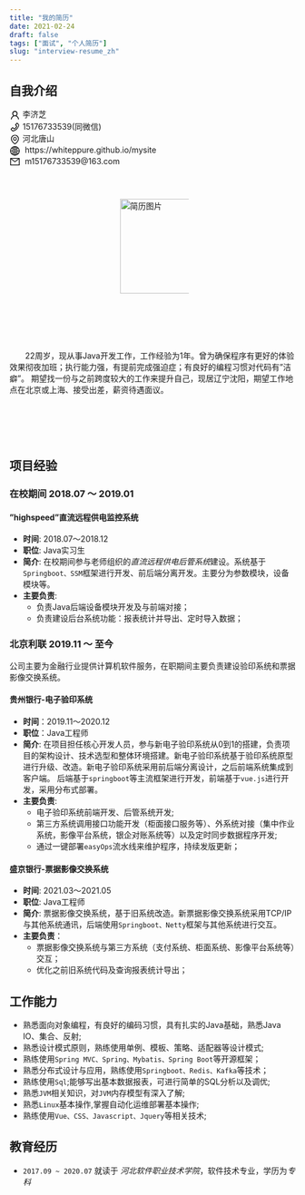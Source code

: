 ```yaml
---
title: "我的简历"
date: 2021-02-24
draft: false
tags: ["面试", "个人简历"]
slug: "interview-resume_zh"
---
```

## 自我介绍

<style type="text/css">
    body{
        min-width: 368px;
    }
    .introduce_myself {
        display: flex;
        display: -webkit-flex;
        flex-flow: wrap;
        -webkit-flex-wrap: wrap;
        width: 100%;
        height: 15%;
    }
    .introduce_myself .myself_left {
    }
    .introduce_myself .myself_right {
        display: inline-block;
        margin: -2% 0 0 35%;
    }
    .introduce_myself .myself_right .myself_resume_img {
        margin: 1% 0 0 13%;
    }
    .introduce_myself .myself_left .myself {}
    .introduce_myself .myself_left .myself .myself_ico {
        display: inline-block;
        vertical-align: middle;
    }
    .introduce_myself .myself_desc {
        margin-top: 20px;
    }
    .resume_img_size {
        width: 140px;
        height: 167px;
    }
    .inline_block{
        display: inline-block;
    }
</style>

<!-- 自我介绍 -->
<div class="introduce_myself">
    <div class="myself_left">
        <div class="myself">
            <div class="myself_ico">
                <svg t="1614301014599" class="icon" viewBox="0 0 1024 1024" version="1.1" xmlns="http://www.w3.org/2000/svg" p-id="8063" width="19" height="19"><path d="M858.5 763.6c-18.9-44.8-46.1-85-80.6-119.5-34.5-34.5-74.7-61.6-119.5-80.6-0.4-0.2-0.8-0.3-1.2-0.5C719.5 518 760 444.7 760 362c0-137-111-248-248-248S264 225 264 362c0 82.7 40.5 156 102.8 201.1-0.4 0.2-0.8 0.3-1.2 0.5-44.8 18.9-85 46-119.5 80.6-34.5 34.5-61.6 74.7-80.6 119.5C146.9 807.5 137 854 136 901.8c-0.1 4.5 3.5 8.2 8 8.2h60c4.4 0 7.9-3.5 8-7.8 2-77.2 33-149.5 87.8-204.3 56.7-56.7 132-87.9 212.2-87.9s155.5 31.2 212.2 87.9C779 752.7 810 825 812 902.2c0.1 4.4 3.6 7.8 8 7.8h60c4.5 0 8.1-3.7 8-8.2-1-47.8-10.9-94.3-29.5-138.2zM512 534c-45.9 0-89.1-17.9-121.6-50.4S340 407.9 340 362c0-45.9 17.9-89.1 50.4-121.6S466.1 190 512 190s89.1 17.9 121.6 50.4S684 316.1 684 362c0 45.9-17.9 89.1-50.4 121.6S557.9 534 512 534z" p-id="8064"></path></svg>
            </div>
            李济芝
        </div>
        <div class="myself">
            <div class="myself_ico">
                <svg t="1614301066822" class="icon" viewBox="0 0 1024 1024" version="1.1" xmlns="http://www.w3.org/2000/svg" p-id="8244" width="19" height="19"><path d="M877.1 238.7L770.6 132.3c-13-13-30.4-20.3-48.8-20.3s-35.8 7.2-48.8 20.3L558.3 246.8c-13 13-20.3 30.5-20.3 48.9 0 18.5 7.2 35.8 20.3 48.9l89.6 89.7c-20.6 47.8-49.6 90.6-86.4 127.3-36.7 36.9-79.6 66-127.2 86.6l-89.6-89.7c-13-13-30.4-20.3-48.8-20.3-18.5 0-35.8 7.2-48.8 20.3L132.3 673c-13 13-20.3 30.5-20.3 48.9 0 18.5 7.2 35.8 20.3 48.9l106.4 106.4c22.2 22.2 52.8 34.9 84.2 34.9 6.5 0 12.8-0.5 19.2-1.6 132.4-21.8 263.8-92.3 369.9-198.3C818 606 888.4 474.6 910.4 342.1c6.3-37.6-6.3-76.3-33.3-103.4z m-37.6 91.5c-19.5 117.9-82.9 235.5-178.4 331s-213 158.9-330.9 178.4c-14.8 2.5-30-2.5-40.8-13.2L184.9 721.9 295.7 611l119.8 120 0.9 0.9 21.6-8C570.7 675 674.9 570.8 723.7 438.1l8-21.6-120.8-120.7 110.8-110.9 104.5 104.5c10.8 10.8 15.8 26 13.3 40.8z" p-id="8245"></path></svg>
            </div>
            15176733539(同微信)
        </div>
        <div class="myself">
             <div class="myself_ico">
                <svg t="1614306471232" class="icon" viewBox="0 0 1024 1024" version="1.1" xmlns="http://www.w3.org/2000/svg" p-id="8914" width="19" height="19"><path d="M854.6 289.1c-18.8-43.4-45.7-82.3-79.9-115.7-34.2-33.4-73.9-59.5-118.2-77.8C610.7 76.6 562.1 67 512 67c-50.1 0-98.7 9.6-144.5 28.5-44.3 18.3-84 44.5-118.2 77.8-34.2 33.4-61.1 72.4-79.9 115.7-19.5 45-29.4 92.8-29.4 142 0 70.6 16.9 140.9 50.1 208.7 26.7 54.5 64 107.6 111 158.1 80.3 86.2 164.5 138.9 188.4 153 6.9 4.1 14.7 6.1 22.4 6.1 7.8 0 15.5-2 22.4-6.1 23.9-14.1 108.1-66.8 188.4-153 47-50.4 84.3-103.6 111-158.1C867.1 572 884 501.8 884 431.1c0-49.2-9.9-97-29.4-142zM512 880.2c-65.9-41.9-300-207.8-300-449.1 0-77.9 31.1-151.1 87.6-206.3C356.3 169.5 431.7 139 512 139s155.7 30.5 212.4 85.9C780.9 280 812 353.2 812 431.1c0 241.3-234.1 407.2-300 449.1z" p-id="8915"></path><path d="M512 263c-97.2 0-176 78.8-176 176s78.8 176 176 176 176-78.8 176-176-78.8-176-176-176z m79.2 255.2C570 539.3 541.9 551 512 551c-29.9 0-58-11.7-79.2-32.8C411.7 497 400 468.9 400 439c0-29.9 11.7-58 32.8-79.2C454 338.6 482.1 327 512 327c29.9 0 58 11.6 79.2 32.8C612.4 381 624 409.1 624 439c0 29.9-11.6 58-32.8 79.2z" p-id="8916"></path></svg>
             </div>
             河北唐山
        </div>
        <div class="myself">
            <div class="myself_ico">
                <svg t="1614306126717" class="icon" viewBox="0 0 1024 1024" version="1.1" xmlns="http://www.w3.org/2000/svg" p-id="8691" width="19" height="19"><path d="M854.4 800.9c0.2-0.3 0.5-0.6 0.7-0.9C920.6 722.1 960 621.7 960 512s-39.4-210.1-104.8-288c-0.2-0.3-0.5-0.5-0.7-0.8-1.1-1.3-2.1-2.5-3.2-3.7-0.4-0.5-0.8-0.9-1.2-1.4-1.4-1.6-2.7-3.1-4.1-4.7l-0.1-0.1c-1.5-1.7-3.1-3.4-4.6-5.1l-0.1-0.1c-3.2-3.4-6.4-6.8-9.7-10.1l-0.1-0.1-4.8-4.8-0.3-0.3c-1.5-1.5-3-2.9-4.5-4.3-0.5-0.5-1-1-1.6-1.5-1-1-2-1.9-3-2.8-0.3-0.3-0.7-0.6-1-1C736.4 109.2 629.5 64 512 64s-224.4 45.2-304.3 119.2c-0.3 0.3-0.7 0.6-1 1-1 0.9-2 1.9-3 2.9-0.5 0.5-1 1-1.6 1.5-1.5 1.4-3 2.9-4.5 4.3l-0.3 0.3-4.8 4.8-0.1 0.1c-3.3 3.3-6.5 6.7-9.7 10.1l-0.1 0.1c-1.6 1.7-3.1 3.4-4.6 5.1l-0.1 0.1c-1.4 1.5-2.8 3.1-4.1 4.7-0.4 0.5-0.8 0.9-1.2 1.4-1.1 1.2-2.1 2.5-3.2 3.7-0.2 0.3-0.5 0.5-0.7 0.8C103.4 301.9 64 402.3 64 512s39.4 210.1 104.8 288c0.2 0.3 0.5 0.6 0.7 0.9 1 1.2 2.1 2.5 3.1 3.7 0.4 0.5 0.8 0.9 1.2 1.4 1.4 1.6 2.7 3.1 4.1 4.7 0 0.1 0.1 0.1 0.1 0.2 1.5 1.7 3 3.4 4.6 5l0.1 0.1c3.2 3.4 6.4 6.8 9.6 10.1l0.1 0.1c1.6 1.6 3.1 3.2 4.7 4.7l0.3 0.3c3.3 3.3 6.7 6.5 10.1 9.6 80.1 74 187 119.2 304.5 119.2s224.4-45.2 304.3-119.2c3.4-3.1 6.7-6.3 10-9.6l0.3-0.3c1.6-1.6 3.2-3.1 4.7-4.7l0.1-0.1c3.3-3.3 6.5-6.7 9.6-10.1l0.1-0.1c1.5-1.7 3.1-3.3 4.6-5 0-0.1 0.1-0.1 0.1-0.2 1.4-1.5 2.8-3.1 4.1-4.7 0.4-0.5 0.8-0.9 1.2-1.4 1.2-1.3 2.3-2.5 3.3-3.7z m4.1-142.6c-13.8 32.6-32 62.8-54.2 90.2-24.9-21.5-52.2-40.3-81.5-55.9 11.6-46.9 18.8-98.4 20.7-152.6H887c-3 40.9-12.6 80.6-28.5 118.3zM887 484H743.5c-1.9-54.2-9.1-105.7-20.7-152.6 29.3-15.6 56.6-34.4 81.5-55.9 22.2 27.4 40.4 57.6 54.2 90.2C874.4 403.4 884 443.1 887 484zM658.3 165.5c39.7 16.8 75.8 40 107.6 69.2-18.5 15.8-38.4 29.7-59.4 41.8-15.7-45-35.8-84.1-59.2-115.4 3.7 1.4 7.4 2.9 11 4.4z m-90.6 700.6c-9.2 7.2-18.4 12.7-27.7 16.4V697c39.9 2.8 78.6 11.6 115.7 26.2-8.3 24.6-17.9 47.3-29 67.8-17.4 32.4-37.8 58.3-59 75.1z m59-633.1c11 20.6 20.7 43.3 29 67.8-37.1 14.6-75.8 23.4-115.7 26.2V141.6c9.2 3.7 18.5 9.1 27.7 16.4 21.2 16.7 41.6 42.6 59 75zM540 640.9V540h147.5c-1.6 44.2-7.1 87.1-16.3 127.8l-0.3 1.2c-41.1-15.6-85.1-25.3-130.9-28.1z m0-156.9V383.1c45.8-2.8 89.8-12.5 130.9-28.1l0.3 1.2c9.2 40.7 14.7 83.5 16.3 127.8H540z m-56 56v100.9c-45.8 2.8-89.8 12.5-130.9 28.1l-0.3-1.2c-9.2-40.7-14.7-83.5-16.3-127.8H484z m-147.5-56c1.6-44.2 7.1-87.1 16.3-127.8l0.3-1.2c41.1 15.6 85 25.3 130.9 28.1V484H336.5zM484 697v185.4c-9.2-3.7-18.5-9.1-27.7-16.4-21.2-16.7-41.7-42.7-59.1-75.1-11-20.6-20.7-43.3-29-67.8 37.2-14.6 75.9-23.3 115.8-26.1z m0-370c-39.9-2.8-78.6-11.6-115.7-26.2 8.3-24.6 17.9-47.3 29-67.8 17.4-32.4 37.8-58.4 59.1-75.1 9.2-7.2 18.4-12.7 27.7-16.4V327zM365.7 165.5c3.7-1.5 7.3-3 11-4.4-23.4 31.3-43.5 70.4-59.2 115.4-21-12-40.9-26-59.4-41.8 31.8-29.2 67.9-52.4 107.6-69.2zM165.5 365.7c13.8-32.6 32-62.8 54.2-90.2 24.9 21.5 52.2 40.3 81.5 55.9-11.6 46.9-18.8 98.4-20.7 152.6H137c3-40.9 12.6-80.6 28.5-118.3zM137 540h143.5c1.9 54.2 9.1 105.7 20.7 152.6-29.3 15.6-56.6 34.4-81.5 55.9-22.2-27.4-40.4-57.6-54.2-90.2C149.6 620.6 140 580.9 137 540z m228.7 318.5c-39.7-16.8-75.8-40-107.6-69.2 18.5-15.8 38.4-29.7 59.4-41.8 15.7 45 35.8 84.1 59.2 115.4-3.7-1.4-7.4-2.9-11-4.4z m292.6 0c-3.7 1.5-7.3 3-11 4.4 23.4-31.3 43.5-70.4 59.2-115.4 21 12 40.9 26 59.4 41.8-31.8 29.2-67.9 52.4-107.6 69.2z" p-id="8692"></path></svg>
            </div>
            &nbsp;https://whiteppure.github.io/mysite
         </div>
        <div class="myself">
             <div class="myself_ico">
                  <svg t="1614303630076" class="icon" viewBox="0 0 1024 1024" version="1.1" xmlns="http://www.w3.org/2000/svg" p-id="8467" width="19" height="19"><path d="M928 160H96c-17.7 0-32 14.3-32 32v640c0 17.7 14.3 32 32 32h832c17.7 0 32-14.3 32-32V192c0-17.7-14.3-32-32-32z m-40 110.8V792H136V270.8l-27.6-21.5 39.3-50.5 42.8 33.3h643.1l42.8-33.3 39.3 50.5-27.7 21.5z" p-id="8468"></path><path d="M833.6 232L512 482 190.4 232l-42.8-33.3-39.3 50.5 27.6 21.5 341.6 265.6c20.2 15.7 48.5 15.7 68.7 0L888 270.8l27.6-21.5-39.3-50.5-42.7 33.2z" p-id="8469"></path></svg>
             </div>
             &nbsp;m15176733539@163.com
         </div>
    </div>
    <div class="myself_right">
        <div class="myself_resume_img">
             <img src="/myblog/posts/images/resume/蓝底证件照.jpg" alt="简历图片" class="resume_img_size" />
        </div>
    </div>
    <div class="myself_desc">
        <p>
           &nbsp;&nbsp;&nbsp;&nbsp;&nbsp;&nbsp; 22周岁，现从事Java开发工作，工作经验为1年。曾为确保程序有更好的体验效果彻夜加班；执行能力强，有提前完成强迫症；有良好的编程习惯对代码有”洁癖”。
           期望找一份与之前跨度较大的工作来提升自己，现居辽宁沈阳，期望工作地点在北京或上海、接受出差，薪资待遇面议。
        </p>
    </div>
</div>

## 项目经验

### 在校期间 2018.07 ～ 2019.01
#### ”highspeed”直流远程供电监控系统
- **时间**: 2018.07～2018.12
- **职位**: Java实习生
- **简介**:
在校期间参与老师组织的*直流远程供电后管系统*建设。系统基于`Springboot、SSM`框架进行开发、前后端分离开发。主要分为参数模块，设备模块等。
- **主要负责**:
    - 负责Java后端设备模块开发及与前端对接；
    - 负责建设后台系统功能：报表统计并导出、定时导入数据；

### 北京利联 2019.11 ～ 至今
公司主要为金融行业提供计算机软件服务，在职期间主要负责建设验印系统和票据影像交换系统。

#### 贵州银行-电子验印系统
- **时间**：2019.11～2020.12
- **职位**：Java工程师
- **简介**:
在项目担任核心开发人员，参与新电子验印系统从0到1的搭建，负责项目的架构设计、技术选型和整体环境搭建。新电子验印系统基于验印系统原型进行升级、改造。新电子验印系统采用前后端分离设计，之后前端系统集成到客户端。
后端基于`springboot`等主流框架进行开发，前端基于`vue.js`进行开发，采用分布式部署。
- **主要负责**:
    - 电子验印系统前端开发、后管系统开发;
    - 第三方系统调用接口功能开发（柜面接口服务等）、外系统对接（集中作业系统，影像平台系统，银企对账系统等）以及定时同步数据程序开发;
    - 通过一键部署`easyOps`流水线来维护程序，持续发版更新；

#### 盛京银行-票据影像交换系统
- **时间**: 2021.03～2021.05
- **职位**: Java工程师
- **简介**:
票据影像交换系统，基于旧系统改造。新票据影像交换系统采用TCP/IP与其他系统通讯，后端使用`Springboot、Netty`框架与其他系统进行交互。
- **主要负责**：
    - 票据影像交换系统与第三方系统（支付系统、柜面系统、影像平台系统等）交互；
    - 优化之前旧系统代码及查询报表统计导出；

## 工作能力
- 熟悉面向对象编程，有良好的编码习惯，具有扎实的Java基础，熟悉Java IO、集合、反射;
- 熟悉设计模式原则，熟练使用单例、模板、策略、适配器等设计模式;
- 熟练使用`Spring MVC、Spring、Mybatis、Spring Boot`等开源框架；
- 熟悉分布式设计与应用，熟练使用`Springboot、Redis、Kafka`等技术；
- 熟练使用`Sql`;能够写出基本数据报表，可进行简单的SQL分析以及调优;
- 熟悉`JVM`相关知识，对`JVM`内存模型有深入了解;
- 熟悉`Linux`基本操作,掌握自动化运维部署基本操作;
- 熟练使用`Vue、CSS、Javascript、Jquery`等相关技术;

## 教育经历
- `2017.09 ~ 2020.07` 就读于 *河北软件职业技术学院*，软件技术专业，学历为*专科*

